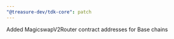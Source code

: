 ```yaml
---
"@treasure-dev/tdk-core": patch
---
```


Added MagicswapV2Router contract addresses for Base chains
